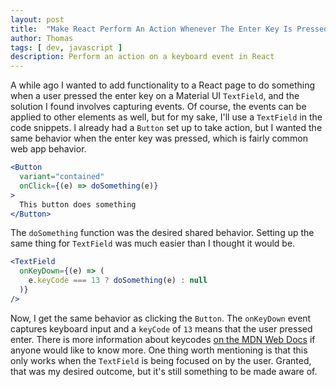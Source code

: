 ```yaml
---
layout: post
title:  "Make React Perform An Action Whenever The Enter Key Is Pressed"
author: Thomas
tags: [ dev, javascript ]
description: Perform an action on a keyboard event in React
---
```

A while ago I wanted to add functionality to a React page to do something when a user pressed the enter key on a Material UI `TextField`, and the solution I found involves capturing events. Of course, the events can be applied to other elements as well, but for my sake, I'll use a `TextField` in the code snippets. I already had a `Button` set up to take action, but I wanted the same behavior when the enter key was pressed, which is fairly common web app behavior.
```jsx
<Button
  variant="contained"
  onClick={(e) => doSomething(e)}
>
  This button does something
</Button>
```

The `doSomething` function was the desired shared behavior. Setting up the same thing for `TextField` was much easier than I thought it would be.
```jsx
<TextField
  onKeyDown={(e) => (
    e.keyCode === 13 ? doSomething(e) : null
  )}
/>
```

Now, I get the same behavior as clicking the `Button`. The `onKeyDown` event captures keyboard input and a `keyCode` of `13` means that the user pressed enter. There is more information about keycodes [on the MDN Web Docs](https://developer.mozilla.org/en-US/docs/Web/API/KeyboardEvent/keyCode) if anyone would like to know more. One thing worth mentioning is that this only works when the `TextField` is being focused on by the user. Granted, that was my desired outcome, but it's still something to be made aware of.
